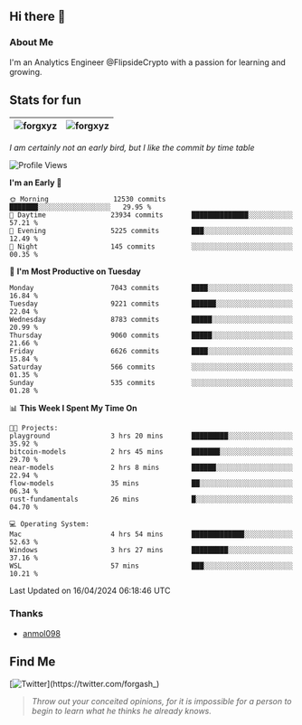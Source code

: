 ## Hi there 👋

### About Me

I'm an Analytics Engineer @FlipsideCrypto with a passion for learning and growing.
  
## Stats for fun

| <img align="center" src="https://github-readme-streak-stats.herokuapp.com/?user=forgxyz&theme=tokyonight" alt="forgxyz" /> | <img align="center" src="https://github-readme-stats.vercel.app/api?username=forgxyz&theme=tokyonight&show_icons=true" alt="forgxyz" /> |
| ------------- |------------- |

*I am certainly not an early bird, but I like the commit by time table*  

<!--START_SECTION:waka-->
![Profile Views](http://img.shields.io/badge/Profile%20Views-0-blue)

**I'm an Early 🐤** 

```text
🌞 Morning                12530 commits       ███████░░░░░░░░░░░░░░░░░░   29.95 % 
🌆 Daytime                23934 commits       ██████████████░░░░░░░░░░░   57.21 % 
🌃 Evening                5225 commits        ███░░░░░░░░░░░░░░░░░░░░░░   12.49 % 
🌙 Night                  145 commits         ░░░░░░░░░░░░░░░░░░░░░░░░░   00.35 % 
```
📅 **I'm Most Productive on Tuesday** 

```text
Monday                   7043 commits        ████░░░░░░░░░░░░░░░░░░░░░   16.84 % 
Tuesday                  9221 commits        ██████░░░░░░░░░░░░░░░░░░░   22.04 % 
Wednesday                8783 commits        █████░░░░░░░░░░░░░░░░░░░░   20.99 % 
Thursday                 9060 commits        █████░░░░░░░░░░░░░░░░░░░░   21.66 % 
Friday                   6626 commits        ████░░░░░░░░░░░░░░░░░░░░░   15.84 % 
Saturday                 566 commits         ░░░░░░░░░░░░░░░░░░░░░░░░░   01.35 % 
Sunday                   535 commits         ░░░░░░░░░░░░░░░░░░░░░░░░░   01.28 % 
```


📊 **This Week I Spent My Time On** 

```text
🐱‍💻 Projects: 
playground               3 hrs 20 mins       █████████░░░░░░░░░░░░░░░░   35.92 % 
bitcoin-models           2 hrs 45 mins       ███████░░░░░░░░░░░░░░░░░░   29.70 % 
near-models              2 hrs 8 mins        ██████░░░░░░░░░░░░░░░░░░░   22.94 % 
flow-models              35 mins             ██░░░░░░░░░░░░░░░░░░░░░░░   06.34 % 
rust-fundamentals        26 mins             █░░░░░░░░░░░░░░░░░░░░░░░░   04.70 % 

💻 Operating System: 
Mac                      4 hrs 54 mins       █████████████░░░░░░░░░░░░   52.63 % 
Windows                  3 hrs 27 mins       █████████░░░░░░░░░░░░░░░░   37.16 % 
WSL                      57 mins             ███░░░░░░░░░░░░░░░░░░░░░░   10.21 % 
```


 Last Updated on 16/04/2024 06:18:46 UTC
<!--END_SECTION:waka-->

### Thanks
 - [anmol098](https://github.com/anmol098/waka-readme-stats/)
  
## Find Me
[![Twitter](https://img.shields.io/twitter/url/https/twitter.com/forgash_.svg?style=social&label=Follow%20%40forgash_)](https://twitter.com/forgash_)


> *Throw out your conceited opinions, for it is impossible for a person to begin to learn what he thinks he already knows.* 

